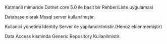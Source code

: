 Katmanli mimaride Dotnet core 5.0 ile basit bir  Rehber/Liste uygulamasi

Database olarak Mssql server kullanılmıştır.

Kullanici yonetimi Identity Server ile yapilandirilmistir.(Henüz eklenmemiştir)

Data Access kisminda Generic Repository Kullanilmistir.

